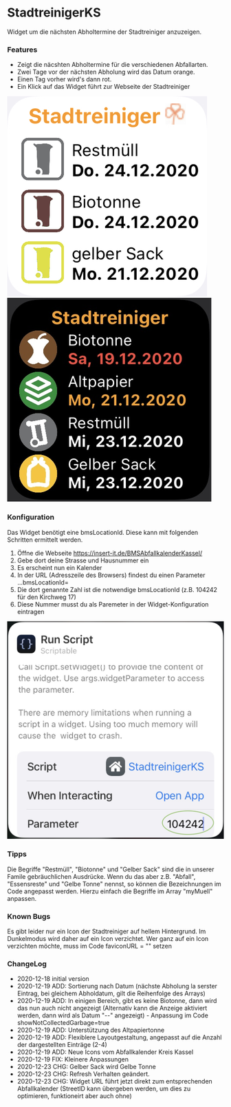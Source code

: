 # StadtreinigerKS
Widget um die nächsten Abholtermine der Stadtreiniger anzuzeigen.

### Features
- Zeigt die näcshten Abholtermine für die verschiedenen Abfallarten.
- Zwei Tage vor der nächsten Abholung wird das Datum orange. 
- Einen Tag vorher wird's dann rot.
- Ein Klick auf das Widget führt zur Webseite der Stadtreiniger

![](widget.jpeg) ![](widget_dark.jpeg)

### Konfiguration
Das Widget benötigt eine bmsLocationId. Diese kann mit folgenden Schritten ermittelt werden.

1. Öffne die Webseite https://insert-it.de/BMSAbfallkalenderKassel/ 
2. Gebe dort deine Strasse und Hausnummer ein
3. Es erscheint nun ein Kalender
4. In der URL (Adresszeile des Browsers) findest du einen Parameter ...bmsLocationId=
5. Die dort genannte Zahl ist die notwendige bmsLocationId (z.B. 104242 für den Kirchweg 17)
6. Diese Nummer musst du als Paremeter in der Widget-Konfiguration eintragen

![](config.jpeg)


### Tipps
Die Begriffe "Restmüll", "Biotonne" und "Gelber Sack" sind die in unserer Famile gebräuchlichen Ausdrücke.
Wenn du das aber z.B. "Abfall", "Essensreste" und "Gelbe Tonne" nennst, so können die Bezeichnungen im Code angepasst werden.
Hierzu einfach die Begriffe im Array "myMuell" anpassen.


### Known Bugs
Es gibt leider nur ein Icon der Stadtreiniger auf hellem Hintergrund.
Im Dunkelmodus wird daher auf ein Icon verzichtet.
Wer ganz auf ein Icon verzichten möchte, muss im Code faviconURL = "" setzen


### ChangeLog
- 2020-12-18 initial version
- 2020-12-19 ADD: Sortierung nach Datum (nächste Abholung la serster Eintrag, bei gleichem Abholdatum, gilt die Reihenfolge des Arrays)
- 2020-12-19 ADD: In einigen Bereich, gibt es keine Biotonne, dann wird das nun auch nicht angezeigt (Alternativ kann die Anzeige aktiviert werden, dann wird als Datum "--" angezeigt) - Anpassung im Code showNotCollectedGarbage=true
- 2020-12-19 ADD: Unterstützung des Altpapiertonne
- 2020-12-19 ADD: Flexiblere Layoutgestaltung, angepasst auf die Anzahl der dargestellten Einträge (2-4)
- 2020-12-19 ADD: Neue Icons vom Abfallkalender Kreis Kassel
- 2020-12-19 FIX: Kleinere Anpassungen
- 2020-12-23 CHG: Gelber Sack wird Gelbe Tonne
- 2020-12-23 CHG: Refresh Verhalten geändert.
- 2020-12-23 CHG: Widget URL führt jetzt direkt zum entsprechenden Abfallkalender (StreetID kann übergeben werden, um dies zu optimieren, funktioneirt aber auch ohne)
